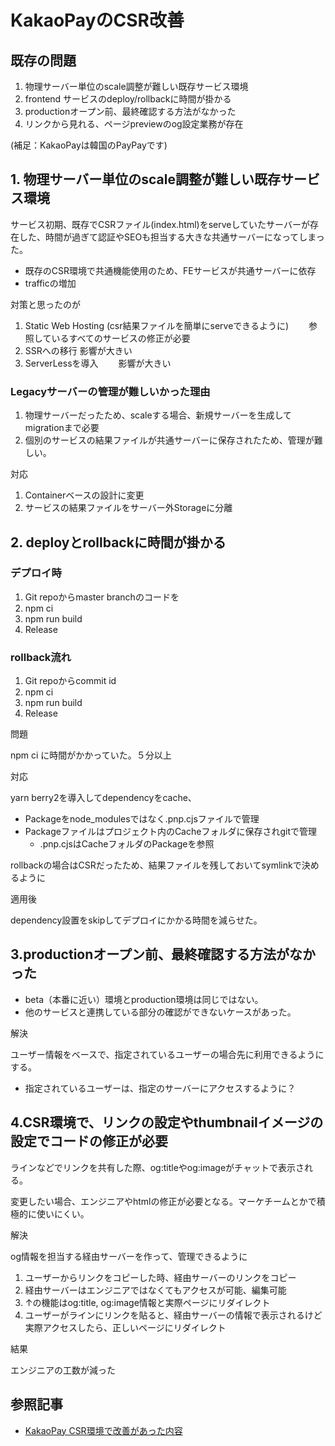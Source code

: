 # KakaoPayのCSR改善

## 既存の問題

1. 物理サーバー単位のscale調整が難しい既存サービス環境
2. frontend サービスのdeploy/rollbackに時間が掛かる
3. productionオープン前、最終確認する方法がなかった
4. リンクから見れる、ページpreviewのog設定業務が存在

(補足：KakaoPayは韓国のPayPayです)

## 1. 物理サーバー単位のscale調整が難しい既存サービス環境

サービス初期、既存でCSRファイル(index.html)をserveしていたサーバーが存在した、時間が過ぎて認証やSEOも担当する大きな共通サーバーになってしまった。

- 既存のCSR環境で共通機能使用のため、FEサービスが共通サーバーに依存
- trafficの増加

対策と思ったのが

1. Static Web Hosting (csr結果ファイルを簡単にserveできるように)
　　参照しているすべてのサービスの修正が必要
2. SSRへの移行
    影響が大きい
3. ServerLessを導入
　　影響が大きい

### Legacyサーバーの管理が難しいかった理由

1. 物理サーバーだったため、scaleする場合、新規サーバーを生成してmigrationまで必要
2. 個別のサービスの結果ファイルが共通サーバーに保存されたため、管理が難しい。

対応

1. Containerベースの設計に変更
2. サービスの結果ファイルをサーバー外Storageに分離

## 2. deployとrollbackに時間が掛かる

### デプロイ時

1. Git repoからmaster branchのコードを
2. npm ci
3. npm run build
4. Release

### rollback流れ

1. Git repoからcommit id
2. npm ci 
3. npm run build
4. Release

問題

npm ci に時間がかかっていた。５分以上

対応

yarn berry2を導入してdependencyをcache、

- Packageをnode_modulesではなく.pnp.cjsファイルで管理
- Packageファイルはプロジェクト内のCacheフォルダに保存されgitで管理
  - .pnp.cjsはCacheフォルダのPackageを参照

rollbackの場合はCSRだったため、結果ファイルを残しておいてsymlinkで決めるように

適用後

dependency設置をskipしてデプロイにかかる時間を減らせた。

## 3.productionオープン前、最終確認する方法がなかった

- beta（本番に近い）環境とproduction環境は同じではない。
- 他のサービスと連携している部分の確認ができないケースがあった。

解決

ユーザー情報をベースで、指定されているユーザーの場合先に利用できるようにする。

- 指定されているユーザーは、指定のサーバーにアクセスするように？

## 4.CSR環境で、リンクの設定やthumbnailイメージの設定でコードの修正が必要

ラインなどでリンクを共有した際、og:titleやog:imageがチャットで表示される。

変更したい場合、エンジニアやhtmlの修正が必要となる。マーケチームとかで積極的に使いにくい。

解決

og情報を担当する経由サーバーを作って、管理できるように

1. ユーザーからリンクをコピーした時、経由サーバーのリンクをコピー
2. 経由サーバーはエンジニアではなくてもアクセスが可能、編集可能
3. ↑の機能はog:title, og:image情報と実際ページにリダイレクト
4. ユーザーがラインにリンクを貼ると、経由サーバーの情報で表示されるけど実際アクセスしたら、正しいページにリダイレクト

結果

エンジニアの工数が減った

## 参照記事

- [KakaoPay CSR環境で改善があった内容](https://www.youtube.com/watch?v=CUSy500EuDs)

















